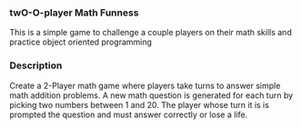 ### twO-O-player Math Funness

This is a simple game to challenge a couple players on their math skills and practice object oriented programming

### Description

Create a 2-Player math game where players take turns to answer simple math addition problems. A new math question is generated for each turn by picking two numbers between 1 and 20. The player whose turn it is is prompted the question and must answer correctly or lose a life.
